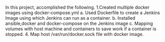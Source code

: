 In this project, accomplished the following.
1.Created multiple docker images using docker-compose.yml
	a. Used Dockerfile to create a Jenkins Image using which Jenkins can run as a container.
	b. Installed ansible,docker and docker-compose on the Jenkins image
	c. Mapping volumes with host machine and  containers to save work if a container is stopped.
	4. Map host /var/run/docker.sock file with docker image.

